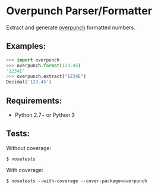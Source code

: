 # Overpunch Parser/Formatter

Extract and generate [overpunch](https://en.wikipedia.org/wiki/Signed_overpunch) formatted numbers.

## Examples:

```python
>>> import overpunch
>>> overpunch.format(123.45)
'1234E'
>>> overpunch.extract("1234E")
Decimal('123.45')
```

## Requirements:
* Python 2.7+ or Python 3

## Tests:
Without coverage:

```shell
$ nosetests
```

With coverage:

```shell
$ nosetests --with-coverage --cover-package=overpunch
```

